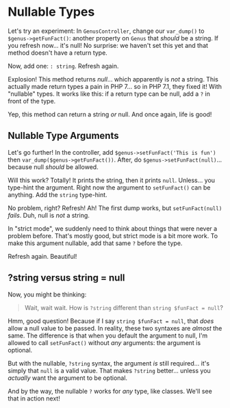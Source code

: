 # Nullable Types

Let's try an experiment: In `GenusController`, change our `var_dump()` to `$genus->getFunFact()`:
another property on `Genus` that *should* be a string. If you refresh now... it's
null! No surprise: we haven't set this yet and that method doesn't have a return type.

Now, add one: `: string`. Refresh again.

Explosion! This method returns *null*... which apparently is *not* a string. This
actually made return types a pain in PHP 7... so in PHP 7.1, they fixed it! With
"nullable" types. It works like this: if a return type can be null, add a `?` in
front of the type.

Yep, this method can return a string *or* null. And once again, life is good!

## Nullable Type Arguments

Let's go further! In the controller, add `$genus->setFunFact('This is fun')` then
`var_dump($genus->getFunFact())`. After, do `$genus->setFunFact(null)`... because
null *should* be allowed.

Will this work? Totally! It prints the string, then it prints `null`. Unless... you
type-hint the argument. Right now the argument to `setFunFact()` can be anything.
Add the `string` type-hint.

No problem, right? Refresh! Ah! The first dump works, but `setFunFact(null)` *fails*.
Duh, null is *not* a string.

In "strict mode", we suddenly need to think about things that were never a problem
before. That's mostly good, but strict mode is a bit more work. To make this argument
nullable, add that same `?` before the type.

Refresh again. Beautiful!

## ?string versus string = null

Now, you might be thinking:

> Wait, wait wait. How is `?string` different than `string $funFact = null`?

Hmm, good question! Because if I say `string $funFact = null`, that *does* allow
a null value to be passed. In reality, these two syntaxes are *almost* the same.
The difference is that when you default the argument to null, I'm allowed to
call `setFunFact()` without *any* arguments: the argument is optional.

But with the nullable, `?string` syntax, the argument *is* still required... it's simply
that `null` is a valid value. That makes `?string` better... unless you *actually*
want the argument to be optional.

And by the way, the nullable `?` works for *any* type, like classes. We'll see that
in action next!
